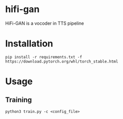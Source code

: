 # hifi-gan
 HiFi-GAN is a vocoder in TTS pipeline

# Installation
```shell
pip install -r requirements.txt -f https://download.pytorch.org/whl/torch_stable.html
```

# Usage
## Training
```shell
python3 train.py -c <config_file>
```